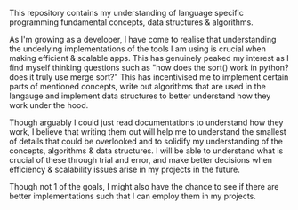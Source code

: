 This repository contains my understanding of language specific programming fundamental concepts, data structures & algorithms.

As I'm growing as a developer, I have come to realise that understanding the underlying implementations of
the tools I am using is crucial when making efficient & scalable apps. This has genuinely peaked my interest as
I find myself thinking questions such as "how does the sort() work in python? does it truly use merge sort?"
This has incentivised me to implement certain parts of mentioned concepts, write out algorithms that are used
in the langauge and implement data structures to better understand how they work under the hood.

Though arguably I could just read documentations to understand how they work, I believe that writing them
out will help me to understand the smallest of details that could be overlooked and to solidify my understanding
of the concepts, algorithms & data structures. I will be able to understand what is crucial of these through
trial and error, and make better decisions when efficiency & scalability issues arise in my projects in the future.

Though not 1 of the goals, I might also have the chance to see if there are better implementations such that I can
employ them in my projects.

